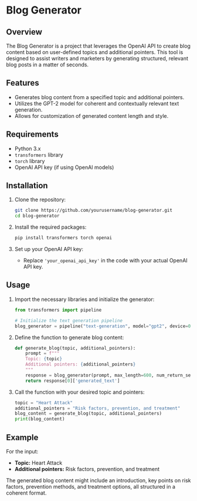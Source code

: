 
# Blog Generator

## Overview

The Blog Generator is a project that leverages the OpenAI API to create blog content based on user-defined topics and additional pointers. This tool is designed to assist writers and marketers by generating structured, relevant blog posts in a matter of seconds.

## Features

- Generates blog content from a specified topic and additional pointers.
- Utilizes the GPT-2 model for coherent and contextually relevant text generation.
- Allows for customization of generated content length and style.

## Requirements

- Python 3.x
- `transformers` library
- `torch` library
- OpenAI API key (if using OpenAI models)

## Installation

1. Clone the repository:
   ```bash
   git clone https://github.com/yourusername/blog-generator.git
   cd blog-generator
   ```

2. Install the required packages:
   ```bash
   pip install transformers torch openai
   ```

3. Set up your OpenAI API key:
   - Replace `'your_openai_api_key'` in the code with your actual OpenAI API key.

## Usage

1. Import the necessary libraries and initialize the generator:
   ```python
   from transformers import pipeline

   # Initialize the text generation pipeline
   blog_generator = pipeline("text-generation", model="gpt2", device=0)  # Use device=0 for GPU
   ```

2. Define the function to generate blog content:
   ```python
   def generate_blog(topic, additional_pointers):
       prompt = f"""
       Topic: {topic}
       Additional pointers: {additional_pointers}
       """
       response = blog_generator(prompt, max_length=600, num_return_sequences=1, temperature=0.7)
       return response[0]['generated_text']
   ```

3. Call the function with your desired topic and pointers:
   ```python
   topic = "Heart Attack"
   additional_pointers = "Risk factors, prevention, and treatment"
   blog_content = generate_blog(topic, additional_pointers)
   print(blog_content)
   ```

## Example

For the input:
- **Topic:** Heart Attack
- **Additional pointers:** Risk factors, prevention, and treatment

The generated blog content might include an introduction, key points on risk factors, prevention methods, and treatment options, all structured in a coherent format.
